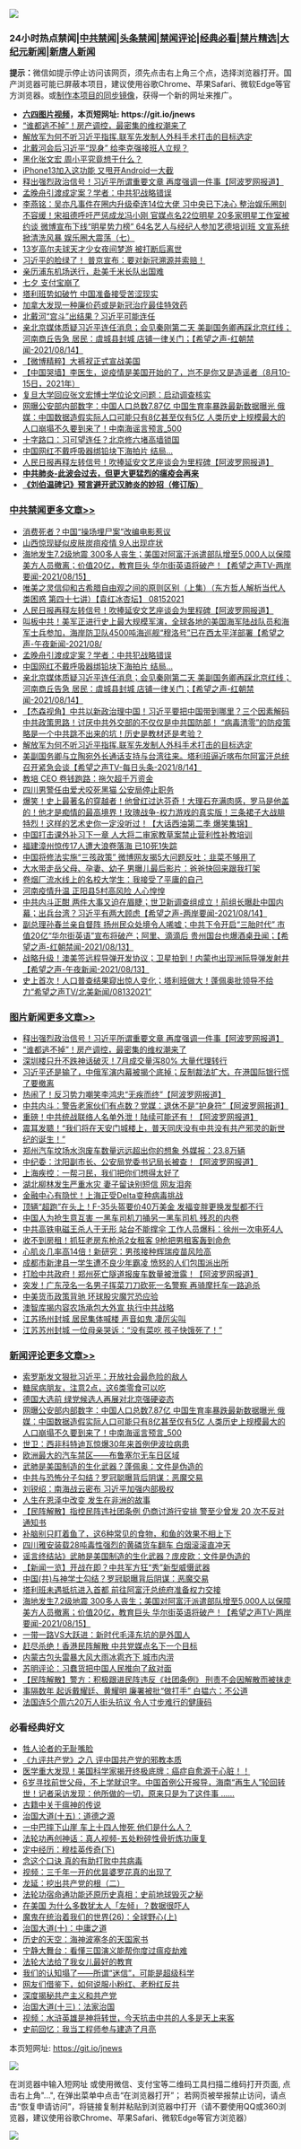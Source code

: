 ![](https://raw.githubusercontent.com/fqnews/bnews/master/64photo/fqnews-qr.jpg)

<div id="tt">
<h3>24小时热点禁闻|<a href="#%E4%B8%AD%E5%85%B1%E7%A6%81%E9%97%BB%E6%9B%B4%E5%A4%9A%E6%96%87%E7%AB%A0">中共禁闻</a>|<a href="#%E5%9B%BE%E7%89%87%E6%96%B0%E9%97%BB%E6%9B%B4%E5%A4%9A%E6%96%87%E7%AB%A0">头条禁闻</a>|<a href="#%E6%96%B0%E9%97%BB%E8%AF%84%E8%AE%BA%E6%9B%B4%E5%A4%9A%E6%96%87%E7%AB%A0">禁闻评论|<a href="#%E5%BF%85%E7%9C%8B%E7%BB%8F%E5%85%B8%E5%A5%BD%E6%96%87">经典必看|<a href="/video.md#%E7%A6%81%E7%89%87%E7%B2%BE%E9%80%89">禁片精选</a>|<a href="https://github.com/fqnews/djy/blob/master/gb/nf1351518.md#1">大纪元新闻</a>|<a href="https://github.com/fqnews/ntdtv/blob/master/gb/prog204.md#1">新唐人新闻</a></h3>
<div><b>提示：</b>微信如提示停止访问该网页，须先点击右上角三个点，选择浏览器打开。国产浏览器可能已屏蔽本项目，建议使用谷歌Chrome、苹果Safari、微软Edge等官方浏览器。或<a href="https://github.com/fqnews/bnews/blob/master/%E5%88%B6%E4%BD%9Cgit%E7%A6%81%E9%97%BB%E9%95%9C%E5%83%8F.md">制作本项目的同步镜像</a>，获得一个新的网址来推广。</div>
<ul>
<li><b><a href="http://d1.bdrive.tk/64.mp4" target="_blank">六四图片视频</a>，本页短网址: https://git.io/jnews</b></li>
<li><a href="/topimagenews/20210815/1606550.md">“谁都逃不掉”！房产调控，最密集的维权潮来了</a></li>
<li><a href="/comments/20210815/1606502.md">解放军为何不听习近平指挥.联军先发制人外科手术打击的目标选定</a></li>
<li><a href="/comments/20210815/1606511.md">北戴河会后习近平“现身” 给李克强接班人立规？</a></li>
<li><a href="/comments/20210815/1606484.md">黑化张文宏 周小平究竟想干什么？</a></li>
<li><a href="/cnnews/20210815/1606500.md">iPhone13加入这功能 又甩开Android一大截</a></li>
<li><a href="/topimagenews/20210815/1606732.md">释出强烈政治信号！习近平所谓重要文章 再度强调一件事【阿波罗网报道】</a></li>
<li><a href="/cbnews/20210815/1606640.md">孟晚舟引渡成定案？学者：中共犯战略错误</a></li>
<li><a href="/comments/20210815/1606739.md">李燕铭：吴亦凡事件在圈内升级牵连14位大佬 习中央已下决心 整治娱乐圈刻不容缓！宋祖德呼吁严惩成龙冯小刚 官媒点名22位明星 20多家明星工作室被约谈 微博宣布下线“明星势力榜” 64名艺人与经纪人参加艺德培训班 文宣系统掀清洗风暴 娱乐圈大震荡（七）</a></li>
<li><a href="/worldnews/20210815/1606477.md">13岁高尔夫球天才少女夜间梦游 被打断后离世</a></li>
<li><a href="/bannedvideo/20210815/1606848.md">习近平的脸绿了！    普京宣布：要对新冠溯源并索赔！</a></li>
<li><a href="/cnnews/20210815/1606784.md">亲历浦东机场送行，赴美千米长队出国难</a></li>
<li><a href="/cnnews/20210815/1606610.md">七夕 支付宝崩了</a></li>
<li><a href="/bannedvideo/20210815/1606764.md">塔利班势如破竹 中国准备接受苦涩现实</a></li>
<li><a href="/cnnews/20210815/1606499.md">加拿大发现一种廉价药或是新冠治疗最佳特效药</a></li>
<li><a href="/bannedvideo/20210815/1606493.md">北戴河“宫斗”出结果？习近平可能连任</a></li>
<li><a href="/comments/20210815/1606626.md">亲北京媒体质疑习近平连任消息；会见秦刚第二天 美副国务卿再踩北京红线；河南商丘告急 居民：虞城县封城 店铺一律关门；【希望之声-红朝禁闻-2021/08/14】</a></li>
<li><a href="/comments/20210815/1606581.md">【微博精粹】大裤衩正式宣战美国</a></li>
<li><a href="/baitai/20210815/1606744.md">【中国哭墙】李医生，说疫情是美国开始的了，岂不是你又是造谣者（8月10-15日，2021年）</a></li>
<li><a href="/baitai/20210815/1606674.md">复旦大学回应张文宏博士学位论文问题：启动调查核实</a></li>
<li><a href="/comments/20210816/1606877.md">网曝公安部内部数字：中国人口总数7.87亿 中国生育率暴跌最新数据曝光 俄媒：中国数据造假实际人口可能只有8亿甚至仅有5亿 人类历史上规模最大的人口崩塌不久要到来了！中南海谣言预言_500</a></li>
<li><a href="/comments/20210815/1606478.md">十字路口：习可望连任？北京修六堵高墙锁国</a></li>
<li><a href="/cbnews/20210815/1606633.md">中国网红不戴呼吸器绑铅块下海拍片 结局…</a></li>
<li><a href="/cbnews/20210815/1606685.md">人民日报再释左转信号！吹捧延安文艺座谈会为里程碑【阿波罗网报道】</a></li>
<li><b><a href="/comments/20200211/1275071.md" target="_blank">中共肺炎-此波会过去，但更大更猛烈的瘟疫会再来</a></b></li>
<li><b><a href="/comments/20200207/1272816.md" target="_blank">《刘伯温碑记》预言避开武汉肺炎的妙招（修订版）</a></b></li>
</ul>
</div>

<div class="catlist">
<h3><a href="/cbnews/" target="_blank">中共禁闻</a><span><a href="/cbnews/" target="_blank" rel="nofollow">更多文章>></a></span></h3>
<ul>
<li><a href="/cbnews/20210816/1606901.md" target="_blank">消费死者？中国“操场埋尸案”改编电影惹议</a></li>
<li><a href="/cbnews/20210815/1606831.md" target="_blank">山西惊现疑似皮肤炭疽疫情 9人出现症状</a></li>
<li><a href="/comments/20210815/1606795.md" target="_blank">海地发生7.2级地震 300多人丧生；美国对阿富汗派遣部队增至5,000人以保障美方人员撤离；价值20亿，教育巨头 华尔街英语将破产！【希望之声TV-两岸要闻-2021/08/15】</a></li>
<li><a href="/comments/20210815/1606747.md" target="_blank">唯美之灵信仰和古希腊自由观之间的原则区别（上集）（东方哲人解析当代人类困惑  第四十七讲）【袁红冰杏坛】 08152021</a></li>
<li><a href="/cbnews/20210815/1606685.md" target="_blank">人民日报再释左转信号！吹捧延安文艺座谈会为里程碑【阿波罗网报道】</a></li>
<li><a href="/comments/20210815/1606646.md" target="_blank">叫板中共！美军正进行史上最大规模军演，全球各地的美国海军陆战队员和海军士兵参加，海岸防卫队4500吨海巡舰“穆洛号”已在西太平洋部署【希望之声-午夜新闻-2021/08/</a></li>
<li><a href="/cbnews/20210815/1606640.md" target="_blank">孟晚舟引渡成定案？学者：中共犯战略错误</a></li>
<li><a href="/cbnews/20210815/1606633.md" target="_blank">中国网红不戴呼吸器绑铅块下海拍片 结局…</a></li>
<li><a href="/comments/20210815/1606626.md" target="_blank">亲北京媒体质疑习近平连任消息；会见秦刚第二天 美副国务卿再踩北京红线；河南商丘告急 居民：虞城县封城 店铺一律关门；【希望之声-红朝禁闻-2021/08/14】</a></li>
<li><a href="/comments/20210815/1606572.md" target="_blank">【杰森视角】中共以新政治理中国！习近平要把中国带到哪里？三个因素解码中共政策思路！讨厌中共外交部的不仅仅是中共国防部！ “病毒清零”的防疫策略是一个中共跳不出来的坑！历史是教材还是考验？</a></li>
<li><a href="/comments/20210815/1606502.md" target="_blank">解放军为何不听习近平指挥.联军先发制人外科手术打击的目标选定</a></li>
<li><a href="/comments/20210815/1606490.md" target="_blank">美副国务卿与立陶宛外长通话支持与台湾往来。塔利班逼近喀布尔阿富汗总统召开紧急会谈【希望之声TV-每日头条-2021/8/14】</a></li>
<li><a href="/cbnews/20210815/1606481.md" target="_blank">教培 CEO 卷钱跑路：拖欠超千万资金</a></li>
<li><a href="/cbnews/20210815/1606480.md" target="_blank">四川男警任由爱犬咬死黑猫 公安局停止职务</a></li>
<li><a href="/comments/20210815/1606466.md" target="_blank">爆笑！史上最著名的穿越者！他曾红过达芬奇！大理石充满肉感，罗马是他盖的！他才是痴情的最高境界！玫瑰战争-权力游戏的真实版！三条裙子大战腓特烈！这样的艺术史你一定没听过！【大话西油第二季 爆笑集锦】</a></li>
<li><a href="/cbnews/20210815/1606457.md" target="_blank">中国打击课外补习下一章 人大将二审家教草案禁止营利性补教培训</a></li>
<li><a href="/cbnews/20210815/1606456.md" target="_blank">福建漳州惊传17人遭大浪卷落海 已10死1失踪</a></li>
<li><a href="/cbnews/20210815/1606416.md" target="_blank">中国将修法实施“三孩政策” 微博网友揭5大问题反吐：韭菜不够用了</a></li>
<li><a href="/cbnews/20210815/1606415.md" target="_blank">大水带走岳父母、孕妻、幼子 男曝儿最后影片：爸爸快回来跟我打架</a></li>
<li><a href="/cbnews/20210814/1606387.md" target="_blank">卷烟厂流水线上的名校大学生：我接受了平庸的自己</a></li>
<li><a href="/cbnews/20210814/1606366.md" target="_blank">河南疫情升温 正阳县5村高风险 人心惶惶</a></li>
<li><a href="/comments/20210814/1606313.md" target="_blank">中共内斗正酣 两件大事又迫在眉睫；世卫新调查组成立！前组长曝赴中国内幕；出兵台湾？习近平有两大顾虑【希望之声-两岸要闻-2021/08/14】</a></li>
<li><a href="/comments/20210814/1606244.md" target="_blank">副总理孙春兰亲自督阵  扬州民众处境令人唏嘘；中共下令开启“三胎时代”   市值20亿“华尔街英语”宣布将破产；阿里、滴滴后 贵州国台也爆酒桌丑闻；【希望之声-红朝禁闻-2021/08/13】</a></li>
<li><a href="/comments/20210814/1606185.md" target="_blank">战略升级！澳美签远程导弹开发协议；卫星拍到！内蒙也出现洲际导弹发射井【希望之声-午夜新闻-2021/08/13】</a></li>
<li><a href="/comments/20210814/1606184.md" target="_blank">史上首次！人口普查结果窥出惊人变化；塔利班做大！蓬佩奥批领导不给力“希望之声TV/北美新闻/08132021”</a></li>

</ul>
</div>
<div class="catlist">
<h3><a href="/topimagenews/" target="_blank">图片新闻</a><span><a href="/topimagenews/" target="_blank" rel="nofollow">更多文章>></a></span></h3>
<ul>
<li><a href="/topimagenews/20210815/1606732.md" target="_blank">释出强烈政治信号！习近平所谓重要文章 再度强调一件事【阿波罗网报道】</a></li>
<li><a href="/topimagenews/20210815/1606550.md" target="_blank">“谁都逃不掉”！房产调控，最密集的维权潮来了</a></li>
<li><a href="/topimagenews/20210814/1606386.md" target="_blank">深圳楼只升不跌神话破灭！7月成交量泻80% 大量代理转行</a></li>
<li><a href="/topimagenews/20210814/1606316.md" target="_blank">习近平还是输了，中俄军演内幕被揭个底掉；反制裁法扩大，在港国际银行慌了要撤离</a></li>
<li><a href="/topimagenews/20210814/1606285.md" target="_blank">热闹了！反习势力嘲笑李鸿忠“无疾而终”【阿波罗网报道】</a></li>
<li><a href="/topimagenews/20210814/1606238.md" target="_blank">中共内斗：警告老家伙们有点数？党媒：退休不是“护身符”【阿波罗网报道】</a></li>
<li><a href="/topimagenews/20210814/1606153.md" target="_blank">重磅！中共统战联络人名单外泄！陆续可能还有！【阿波罗网报道】</a></li>
<li><a href="/topimagenews/20210814/1606114.md" target="_blank">震耳发聩！“我们将在天安门城楼上，普天同庆没有中共没有共产邪灵的新世纪的诞生！”</a></li>
<li><a href="/topimagenews/20210813/1605663.md" target="_blank">郑州汽车坟场水泡废车数量远远超出你的想象 外媒报：23.8万辆</a></li>
<li><a href="/topimagenews/20210813/1605562.md" target="_blank">中纪委：沈阳副市长、公安局党委书记局长被查！【阿波罗网报道】</a></li>
<li><a href="/topimagenews/20210813/1605497.md" target="_blank">上海疾控：一帮刁民，我们把你们想得太好了</a></li>
<li><a href="/topimagenews/20210813/1605359.md" target="_blank">湖北柳林发生严重水灾 妻子留诀别短信 网友泪奔</a></li>
<li><a href="/topimagenews/20210813/1605333.md" target="_blank">金融中心有隐忧！上海正受Delta变种病毒挑战</a></li>
<li><a href="/topimagenews/20210813/1605289.md" target="_blank">顶辆“超跑”在头上！F-35头盔要价40万美金 发福变胖更换发型都不行</a></li>
<li><a href="/topimagenews/20210812/1605020.md" target="_blank">中国人为抢生意互害 一黑车司机刀捅另一黑车司机 残忍的内卷</a></li>
<li><a href="/topimagenews/20210812/1604972.md" target="_blank">中共高铁电磁王杀人于无形 站台不能撑伞 工作人员爆料：徐州一次电死4人</a></li>
<li><a href="/topimagenews/20210812/1604730.md" target="_blank">收不到房租！抓狂老房东枪杀2女租客 9枪把男租客轰到命危</a></li>
<li><a href="/topimagenews/20210812/1604658.md" target="_blank">心肌炎几率高14倍！新研究：男孩接种辉瑞疫苗风险高</a></li>
<li><a href="/topimagenews/20210812/1604636.md" target="_blank">成都市新津县一学生遭不良少年霸凌 愤怒的人们包围派出所</a></li>
<li><a href="/topimagenews/20210811/1604455.md" target="_blank">打脸中共政府！郑州死亡隧道报废车数量被泄露！【阿波罗网报道】</a></li>
<li><a href="/topimagenews/20210811/1604366.md" target="_blank">突发！广东茂名一名男子挥菜刀刀砍死一名警察 再骑摩托车一路追杀</a></li>
<li><a href="/topimagenews/20210811/1604031.md" target="_blank">中美货币政策背驰 环球股灾魔咒恐应验</a></li>
<li><a href="/topimagenews/20210811/1604002.md" target="_blank">澳智库揭内容农场承包大外宣 执行中共战略</a></li>
<li><a href="/topimagenews/20210810/1603766.md" target="_blank">江苏扬州封城 居民集体喊楼 声音如鬼 凄厉尖叫</a></li>
<li><a href="/topimagenews/20210810/1603757.md" target="_blank">江苏苏州封城 一位母亲哭诉：“没有菜吃 孩子快饿死了！”</a></li>

</ul>
</div>
<div class="catlist">
<h3><a href="/comments/" target="_blank">新闻评论</a><span><a href="/comments/" target="_blank" rel="nofollow">更多文章>></a></span></h3>
<ul>
<li><a href="/comments/20210816/1606911.md" target="_blank">索罗斯发文狠批习近平：开放社会最危险的敌人</a></li>
<li><a href="/comments/20210816/1606909.md" target="_blank">糖尿病朋友，注意2点，这6类零食可以吃</a></li>
<li><a href="/comments/20210816/1606897.md" target="_blank">德国大选前 绿党候选人再展对北京强硬姿态</a></li>
<li><a href="/comments/20210816/1606877.md" target="_blank">网曝公安部内部数字：中国人口总数7.87亿 中国生育率暴跌最新数据曝光 俄媒：中国数据造假实际人口可能只有8亿甚至仅有5亿 人类历史上规模最大的人口崩塌不久要到来了！中南海谣言预言_500</a></li>
<li><a href="/comments/20210816/1606876.md" target="_blank">世卫：西非科特迪瓦惊爆30年来首例伊波拉病患</a></li>
<li><a href="/comments/20210816/1606873.md" target="_blank">欧洲最大的汽车禁区——布鲁塞尔无车日区域</a></li>
<li><a href="/comments/20210816/1606864.md" target="_blank">武肺是美国制造的生化武器？蓬佩奥：文件是伪造的</a></li>
<li><a href="/comments/20210816/1606863.md" target="_blank">中共与恐怖分子勾结？罗冠聪曝背后阴谋：恶魔交易</a></li>
<li><a href="/comments/20210815/1606851.md" target="_blank">刘锐绍：南海战云密布 习近平加强内部极权</a></li>
<li><a href="/comments/20210815/1606850.md" target="_blank">人生在恩泽中改变 发生在非洲的故事</a></li>
<li><a href="/comments/20210815/1606825.md" target="_blank">【民阵解散】指控民阵违社团条例 仍商讨游行安排 警至少曾发 20 次不反对通知书</a></li>
<li><a href="/comments/20210815/1606814.md" target="_blank">补脑别只盯着鱼了，这6种常见的食物，和鱼的效果不相上下</a></li>
<li><a href="/comments/20210815/1606807.md" target="_blank">四川雅安装载28吨毒性强烈的黄磷货车翻车 白烟滚滚直冲天</a></li>
<li><a href="/comments/20210815/1606806.md" target="_blank">谣言终结站》武肺是美国制造的生化武器？庞皮欧：文件是伪造的</a></li>
<li><a href="/comments/20210815/1606805.md" target="_blank">【新闻一览】开战在即？中共军方狂“秀”新型威慑武器</a></li>
<li><a href="/comments/20210815/1606804.md" target="_blank">中国(共)与神学士勾结？罗冠聪曝背后阴谋：恶魔交易</a></li>
<li><a href="/comments/20210815/1606803.md" target="_blank">塔利班未遇抵抗进入首都 前往阿富汗总统府准备权力交接</a></li>
<li><a href="/comments/20210815/1606795.md" target="_blank">海地发生7.2级地震 300多人丧生；美国对阿富汗派遣部队增至5,000人以保障美方人员撤离；价值20亿，教育巨头 华尔街英语将破产！【希望之声TV-两岸要闻-2021/08/15】</a></li>
<li><a href="/comments/20210815/1606779.md" target="_blank">一带一路VS大跃进：新时代毛泽东坑的是外国人</a></li>
<li><a href="/comments/20210815/1606776.md" target="_blank">赶尽杀绝！香港民阵解散 中共党媒点名下一个目标</a></li>
<li><a href="/comments/20210815/1606775.md" target="_blank">内蒙古包头雷暴大风大雨冰雹齐下 城市内涝</a></li>
<li><a href="/comments/20210815/1606763.md" target="_blank">苏明评论：习蠢货把中国人民推向了敌对面</a></li>
<li><a href="/comments/20210815/1606752.md" target="_blank">【民阵解散】警方：积极跟进民阵违反《社团条例》 刑责不会因解散而被抹走</a></li>
<li><a href="/comments/20210815/1606751.md" target="_blank">事隔数年 起诉戴耀廷、黄耀明 廉署被批“做打手” 白韫六：不公道</a></li>
<li><a href="/comments/20210815/1606750.md" target="_blank">法国连5个周六20万人街头抗议 令人寸步难行的健康码</a></li>

</ul>
</div>

<div class="catlist">
<h3>必看经典好文</h3>
<ul>
<li><a href="/comments/20200606/783250.md" target="_blank">牲人论者的无耻嘴脸</a></li>
<li><a href="/bookonline/20131116/201047.md" target="_blank">《九评共产党》之八 评中国共产党的邪教本质</a></li>
<li><a href="/comments/20201115/1431139.md" target="_blank">医学重大发现！美国科学家揭开终极底牌：癌症自愈源于心脏！！</a></li>
<li><a href="/comments/20210716/1588420.md" target="_blank">6岁寻找前世父母，不上学就识字。中国首例公开报导，海南“再生人”轮回转世！记者采访发现：他所做的一切，原来只是为了这件事 &#8230;&#8230;</a></li>
<li><a href="/ccpdope/20200531/1337409.md" target="_blank">古籍中关于瘟神的传说</a></li>
<li><a href="/topimagenews/20180322/917868.md" target="_blank">治国大道(十五)：道德之源</a></li>
<li><a href="/cbnews/20200611/1343057.md" target="_blank">一中巴摔下山崖 车上十四人惨死 他们是什么人？</a></li>
<li><a href="/comments/20190516/1128964.md" target="_blank">法轮功再创神话：真人视频-五处粉碎性骨折炼功康复</a></li>
<li><a href="/tculture/xiulian/20151108/468739.md" target="_blank">定中经历：穆桂英传奇(下)</a></li>
<li><a href="/comments/20200707/1357090.md" target="_blank">念这个口诀 真的有助打败中共病毒</a></li>
<li><a href="/aomi/qiwen/20151223/484507.md" target="_blank">视频：三千年一开的优昙婆罗花真的出现了</a></li>
<li><a href="/comments/20200928/1404653.md" target="_blank">龙延：挖出共产党的根（二）</a></li>
<li><a href="/tculture/20121025/73069.md" target="_blank">法轮功宿命通功能还原历史真相：史前地球毁灭之秘</a></li>
<li><a href="/comments/20200427/1319933.md" target="_blank">在美国 为什么多数犹太人「左倾」？数据很吓人</a></li>
<li><a href="/comments/20181210/1044798.md" target="_blank">魔鬼在统治着我们的世界(26)：全球野心(上)</a></li>
<li><a href="/cbnews/20180316/915423.md" target="_blank">治国大道(十)：中庸之道</a></li>
<li><a href="/tculture/xiulian/20170318/732480.md" target="_blank">历史的天空：海神波塞冬的天国家书</a></li>
<li><a href="/comments/20200527/1273654.md" target="_blank">宁静大舞台：看懂三国演义能帮你度过瘟疫劫难</a></li>
<li><a href="/cbnews/20200516/1329218.md" target="_blank">法轮大法给了我女儿最好的教育</a></li>
<li><a href="/sohnews/20161029/607205.md" target="_blank">我们的认知塌了——所谓“迷信”，可能是超级科学</a></li>
<li><a href="/comments/20200712/1359630.md" target="_blank">网友们借鉴下，如何说服小粉红、老粉红反共</a></li>
<li><a href="/cbnews/20210731/1597512.md" target="_blank">深度揭秘共产主义和共产党</a></li>
<li><a href="/cbnews/20180319/916654.md" target="_blank">治国大道(十三)：法家治国</a></li>
<li><a href="/comments/20200623/1273653.md" target="_blank">视频：水浒英雄是神将转世，今天抗击中共的人多是天上来客</a></li>
<li><a href="/aomi/history/20141104/323033.md" target="_blank">史前回忆：我当工程师参与建造了月亮</a></li>

</ul>
</div>

本页短网址: https://git.io/jnews

![](https://raw.githubusercontent.com/fqnews/bnews/master/64photo/fqnews-qr.jpg)

在浏览器中输入短网址 或使用微信、支付宝等二维码工具扫描二维码打开页面, 点击右上角"...", 在弹出菜单中点击“在浏览器打开”； 若网页被举报禁止访问，请点击“恢复申请访问”，将链接复制并粘贴到浏览器中打开（请不要使用QQ或360浏览器，建议使用谷歌Chrome、苹果Safari、微软Edge等官方浏览器）

![](https://raw.githubusercontent.com/fqnews/bnews/master/64photo/wx.jpg)